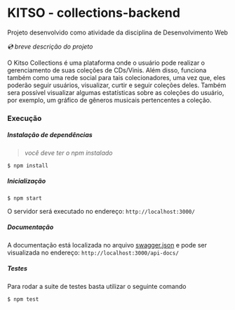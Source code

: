 # KITSO - collections-backend

Projeto desenvolvido como atividade da disciplina de Desenvolvimento Web 

_:cd: breve descrição do projeto_

O Kitso Collections é uma plataforma onde o usuário pode realizar o gerenciamento de suas coleções de CDs/Vinis. Além disso, funciona também como uma rede social para tais colecionadores, uma vez que, eles poderão seguir usuários, visualizar, curtir e seguir coleções deles. Também sera possível visualizar algumas estatísticas sobre as coleções do usuário, por exemplo, um gráfico de gêneros musicais pertencentes a coleção. 


### Execução

##### Instalação de dependências

> _você deve ter o npm instalado_

``` 
$ npm install 
```

##### Inicialização
``` 
$ npm start 
```
O servidor será executado no endereço:  `http://localhost:3000/`

##### Documentação
A documentação está localizada no arquivo [swagger.json](https://github.com/DavidMedeiros/collections-backend/blob/master/doc/swagger.json) e pode ser visualizada no endereço: `http://localhost:3000/api-docs/`

##### Testes
Para rodar a suite de testes basta utilizar o seguinte comando
``` 
$ npm test 
```
